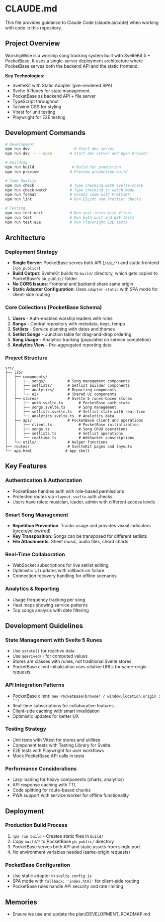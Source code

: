 # CLAUDE.md

This file provides guidance to Claude Code (claude.ai/code) when working with code in this repository.

## Project Overview

WorshipWise is a worship song tracking system built with SvelteKit 5 + PocketBase. It uses a single-server deployment architecture where PocketBase serves both the backend API and the static frontend.

**Key Technologies:**

- SvelteKit with Static Adapter (pre-rendered SPA)
- Svelte 5 Runes for state management
- PocketBase as backend API + file server
- TypeScript throughout
- Tailwind CSS for styling
- Vitest for unit testing
- Playwright for E2E testing

## Development Commands

```bash
# Development
npm run dev                    # Start dev server
npm run dev -- --open        # Start dev server and open browser

# Building
npm run build                 # Build for production
npm run preview              # Preview production build

# Code Quality
npm run check                # Type checking with svelte-check
npm run check:watch          # Type checking in watch mode
npm run format               # Format code with Prettier
npm run lint                 # Run ESLint and Prettier checks

# Testing
npm run test:unit            # Run unit tests with Vitest
npm run test                 # Run both unit and E2E tests
npm run test:e2e             # Run Playwright E2E tests
```

## Architecture

### Deployment Strategy

- **Single Server**: PocketBase serves both API (`/api/*`) and static frontend (`/pb_public/`)
- **Build Output**: SvelteKit builds to `build/` directory, which gets copied to PocketBase's `pb_public/` folder
- **No CORS Issues**: Frontend and backend share same origin
- **Static Adapter Configuration**: Uses `adapter-static` with SPA mode for client-side routing

### Core Collections (PocketBase Schema)

1. **Users** - Auth-enabled worship leaders with roles
2. **Songs** - Central repository with metadata, keys, tempo
3. **Setlists** - Service planning with dates and themes
4. **Setlist Songs** - Junction table for drag-and-drop ordering
5. **Song Usage** - Analytics tracking (populated on service completion)
6. **Analytics View** - Pre-aggregated reporting data

### Project Structure

```
src/
├── lib/
│   ├── components/
│   │   ├── songs/          # Song management components
│   │   ├── setlists/       # Setlist builder components
│   │   ├── analytics/      # Reporting components
│   │   └── ui/             # Shared UI components
│   ├── stores/             # Svelte 5 runes-based stores
│   │   ├── auth.svelte.ts       # PocketBase auth state
│   │   ├── songs.svelte.ts      # Song management
│   │   ├── setlists.svelte.ts   # Setlist state with real-time
│   │   └── analytics.svelte.ts  # Analytics data
│   ├── api/                # PocketBase client and operations
│   │   ├── client.ts            # PocketBase initialization
│   │   ├── songs.ts             # Song CRUD operations
│   │   ├── setlists.ts          # Setlist operations
│   │   └── realtime.ts          # WebSocket subscriptions
│   └── utils/              # Helper functions
├── routes/                 # SvelteKit pages and layouts
└── app.html               # App shell
```

## Key Features

### Authentication & Authorization

- PocketBase handles auth with role-based permissions
- Protected routes via `+layout.svelte` auth checks
- Users have roles: musician, leader, admin with different access levels

### Smart Song Management

- **Repetition Prevention**: Tracks usage and provides visual indicators (green/yellow/red)
- **Key Transposition**: Songs can be transposed for different setlists
- **File Attachments**: Sheet music, audio files, chord charts

### Real-Time Collaboration

- WebSocket subscriptions for live setlist editing
- Optimistic UI updates with rollback on failure
- Connection recovery handling for offline scenarios

### Analytics & Reporting

- Usage frequency tracking per song
- Heat maps showing service patterns
- Top songs analysis with date filtering

## Development Guidelines

### State Management with Svelte 5 Runes

- Use `$state()` for reactive data
- Use `$derived()` for computed values
- Stores are classes with runes, not traditional Svelte stores
- PocketBase client initialization uses relative URLs for same-origin requests

### API Integration Patterns

- PocketBase client: `new PocketBase(browser ? window.location.origin : '')`
- Real-time subscriptions for collaborative features
- Client-side caching with smart invalidation
- Optimistic updates for better UX

### Testing Strategy

- Unit tests with Vitest for stores and utilities
- Component tests with Testing Library for Svelte
- E2E tests with Playwright for user workflows
- Mock PocketBase API calls in tests

### Performance Considerations

- Lazy loading for heavy components (charts, analytics)
- API response caching with TTL
- Code splitting for route-based chunks
- PWA support with service worker for offline functionality

## Deployment

### Production Build Process

1. `npm run build` - Creates static files in `build/`
2. Copy `build/*` to PocketBase `pb_public/` directory
3. PocketBase serves both API and static assets from single port
4. No environment variables needed (same-origin requests)

### PocketBase Configuration

- Use static adapter in `svelte.config.js`
- SPA mode with `fallback: 'index.html'` for client-side routing
- PocketBase rules handle API security and rate limiting

## Memories

- Ensure we use and update the plan/DEVELOPMENT_ROADMAP.md
